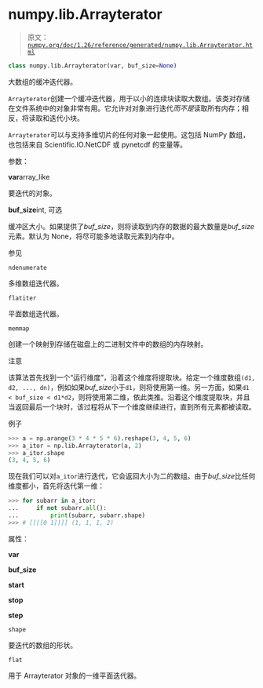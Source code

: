 # numpy.lib.Arrayterator

> 原文：[`numpy.org/doc/1.26/reference/generated/numpy.lib.Arrayterator.html`](https://numpy.org/doc/1.26/reference/generated/numpy.lib.Arrayterator.html)

```py
class numpy.lib.Arrayterator(var, buf_size=None)
```

大数组的缓冲迭代器。

`Arrayterator`创建一个缓冲迭代器，用于以小的连续块读取大数组。该类对存储在文件系统中的对象非常有用。它允许对对象进行迭代*而不是*读取所有内存；相反，将读取和迭代小块。

`Arrayterator`可以与支持多维切片的任何对象一起使用。这包括 NumPy 数组，也包括来自 Scientific.IO.NetCDF 或 pynetcdf 的变量等。

参数：

**var**array_like

要迭代的对象。

**buf_size**int, 可选

缓冲区大小。如果提供了*buf_size*，则将读取到内存的数据的最大数量是*buf_size*元素。默认为 None，将尽可能多地读取元素到内存中。

参见

`ndenumerate`

多维数组迭代器。

`flatiter`

平面数组迭代器。

`memmap`

创建一个映射到存储在磁盘上的二进制文件中的数组的内存映射。

注意

该算法首先找到一个“运行维度”，沿着这个维度将提取块。给定一个维度数组`(d1, d2, ..., dn)`，例如如果*buf_size*小于`d1`，则将使用第一维。另一方面，如果`d1 < buf_size < d1*d2`，则将使用第二维，依此类推。沿着这个维度提取块，并且当返回最后一个块时，该过程将从下一个维度继续进行，直到所有元素都被读取。

例子

```py
>>> a = np.arange(3 * 4 * 5 * 6).reshape(3, 4, 5, 6)
>>> a_itor = np.lib.Arrayterator(a, 2)
>>> a_itor.shape
(3, 4, 5, 6) 
```

现在我们可以对`a_itor`进行迭代，它会返回大小为二的数组。由于*buf_size*比任何维度都小，首先将迭代第一维：

```py
>>> for subarr in a_itor:
...     if not subarr.all():
...         print(subarr, subarr.shape) 
>>> # [[[[0 1]]]] (1, 1, 1, 2) 
```

属性：

**var**

**buf_size**

**start**

**stop**

**step**

`shape`

要迭代的数组的形状。

`flat`

用于 Arrayterator 对象的一维平面迭代器。
